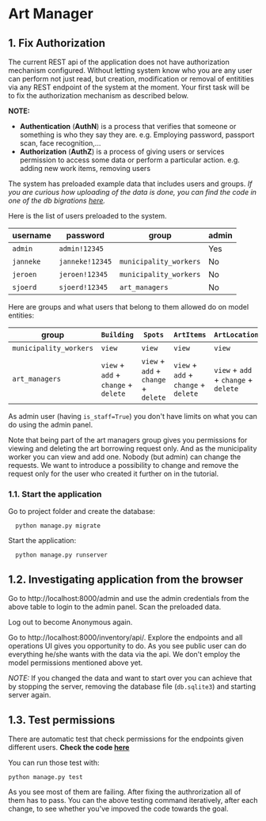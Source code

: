 # Art Manager

## 1. Fix Authorization

The current REST api of the application does not have authorization mechanism configured. Without letting system know who you are any user can perform not just read, but creation, modification or removal of entitities via any REST endpoint of the system at the moment.
Your first task will be to fix the authorization mechanism as described below.

**NOTE:**
- **Authentication** (**AuthN**) is a process that verifies that someone or something is who they say they are. e.g. Employing password, passport scan, face recognition,...
- **Authorization** (**AuthZ**) is a process of giving users or services permission to access some data or perform a particular action. e.g. adding new work items, removing users

The system has preloaded example data that includes users and groups.
*If you are curious how uploading of the data is done, you can find the code in one of the db bigrations [here](./inventory/migrations/0006_load_example_data.py).*

Here is the list of users preloaded to the system.

| username | password | group | admin |
| --- | --- | --- | --- |
| `admin` | `admin!12345` | | Yes |
| `janneke` | `janneke!12345` | `municipality_workers` | No |
| `jeroen` | `jeroen!12345` | `municipality_workers` | No |
| `sjoerd` | `sjoerd!12345` | `art_managers` | No |

Here are groups and what users that belong to them allowed do on model entities:

| group | `Building` | `Spots` | `ArtItems` | `ArtLocation` | `ArtBorrowingRequest` |
| --- | --- | --- | --- | --- | --- |
| `municipality_workers` | `view` | `view` | `view` | `view` | `view` + `add` |
| `art_managers` | `view` + `add` + `change` + `delete` | `view` + `add` + `change` + `delete` | `view` + `add` + `change` + `delete` | `view` + `add` + `change` + `delete` | `view` + `delete` |

As admin user (having `is_staff=True`) you don't have limits on what you can do using the admin panel.

Note that being part of the art managers group gives you permissions for viewing and deleting the art borrowing request only. And as the municipality worker you can view and add one. Nobody (but admin) can change the requests. We want to introduce a possibility to change and remove the request only for the user who created it further on in the tutorial.

### 1.1. Start the application

Go to project folder and create the database:

```
  python manage.py migrate
```

Start the application:

```
  python manage.py runserver
```

## 1.2. Investigating application from the browser

Go to http://localhost:8000/admin and use the admin credentials from the above table to login to the admin panel. Scan the preloaded data.

Log out to become Anonymous again.

Go to http://localhost:8000/inventory/api/. Explore the endpoints and all operations UI gives you opportunity to do. As you see public user can do everything he/she wants with the data via the api. We don't employ the model permissions mentioned above yet.

*NOTE:* If you changed the data and want to start over you can achieve that by stopping the server, removing the database file (`db.sqlite3`) and starting server again.

## 1.3. Test permissions

There are automatic test that check permissions for the endpoints given different users.
**Check the code [here](./inventory/tests.py)**

You can run those test with:

```
python manage.py test
```

As you see most of them are failing. After fixing the authrorization all of them has to pass. You can the above testing command iteratively, after each change, to see whether you've impoved the code towards the goal.
